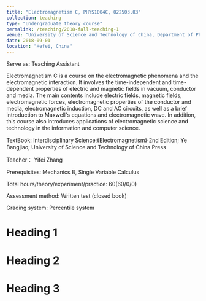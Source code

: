```yaml
---
title: "Electromagnetism C, PHYS1004C, 022503.03"
collection: teaching
type: "Undergraduate theory course"
permalink: /teaching/2018-fall-teaching-1
venue: "University of Science and Technology of China, Department of Physics"
date: 2018-09-01
location: "Hefei, China"
---
```


Serve as: Teaching Assistant

Electromagnetism C is a course on the electromagnetic phenomena and the electromagnetic interaction. It involves the time-independent and time-dependent properties of electric and magnetic fields in vacuum, conductor and media. The main contents include electric fields, magnetic fields, electromagnetic forces, electromagnetic properties of the conductor and media, electromagnetic induction, DC and AC circuits, as well as a brief introduction to Maxwell's equations and electromagnetic wave. In addition, this course also introduces applications of electromagnetic science and technology in the information and computer science.

TextBook: Interdisciplinary Science;《Electromagnetism》 2nd Edition; Ye Bangjiao; University of Science and Technology of China Press

Teacher： Yifei Zhang

Prerequisites: Mechanics B, Single Variable Calculus

Total hours/theory/experiment/practice: 60(60/0/0)

Assessment method: Written test (closed book)

Grading system: Percentile system



Heading 1
======

Heading 2
======

Heading 3
======